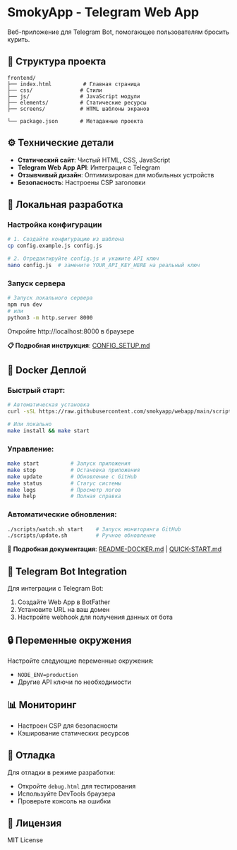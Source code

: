 # SmokyApp - Telegram Web App

Веб-приложение для Telegram Bot, помогающее пользователям бросить курить.



## 📁 Структура проекта

```
frontend/
├── index.html          # Главная страница
├── css/               # Стили
├── js/                # JavaScript модули
├── elements/          # Статические ресурсы
├── screens/           # HTML шаблоны экранов

└── package.json       # Метаданные проекта
```

## ⚙️ Технические детали

- **Статический сайт**: Чистый HTML, CSS, JavaScript
- **Telegram Web App API**: Интеграция с Telegram
- **Отзывчивый дизайн**: Оптимизирован для мобильных устройств
- **Безопасность**: Настроены CSP заголовки

## 🔧 Локальная разработка

### Настройка конфигурации
```bash
# 1. Создайте конфигурацию из шаблона
cp config.example.js config.js

# 2. Отредактируйте config.js и укажите API ключ
nano config.js  # замените YOUR_API_KEY_HERE на реальный ключ
```

### Запуск сервера
```bash
# Запуск локального сервера
npm run dev
# или
python3 -m http.server 8000
```

Откройте http://localhost:8000 в браузере

**📋 Подробная инструкция**: [CONFIG_SETUP.md](CONFIG_SETUP.md)

## 🐳 Docker Деплой

### Быстрый старт:
```bash
# Автоматическая установка
curl -sSL https://raw.githubusercontent.com/smokyapp/webapp/main/scripts/quick-start.sh | bash

# Или локально
make install && make start
```

### Управление:
```bash
make start          # Запуск приложения
make stop           # Остановка приложения  
make update         # Обновление с GitHub
make status         # Статус системы
make logs           # Просмотр логов
make help           # Полная справка
```

### Автоматические обновления:
```bash
./scripts/watch.sh start    # Запуск мониторинга GitHub
./scripts/update.sh         # Ручное обновление
```

📖 **Подробная документация**: [README-DOCKER.md](README-DOCKER.md) | [QUICK-START.md](QUICK-START.md)

## 📱 Telegram Bot Integration

Для интеграции с Telegram Bot:

1. Создайте Web App в BotFather
2. Установите URL на ваш домен
3. Настройте webhook для получения данных от бота

## 🔒 Переменные окружения

Настройте следующие переменные окружения:

- `NODE_ENV=production`
- Другие API ключи по необходимости

## 📊 Мониторинг

- Настроен CSP для безопасности
- Кэширование статических ресурсов

## 🐛 Отладка

Для отладки в режиме разработки:
- Откройте `debug.html` для тестирования
- Используйте DevTools браузера
- Проверьте консоль на ошибки

## 📝 Лицензия

MIT License
